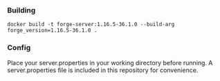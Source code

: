 ### Building
`docker build -t forge-server:1.16.5-36.1.0 --build-arg forge_version=1.16.5-36.1.0 .`

### Config
Place your server.properties in your working directory before running. A server.properties file is included in this repository for convenience.
